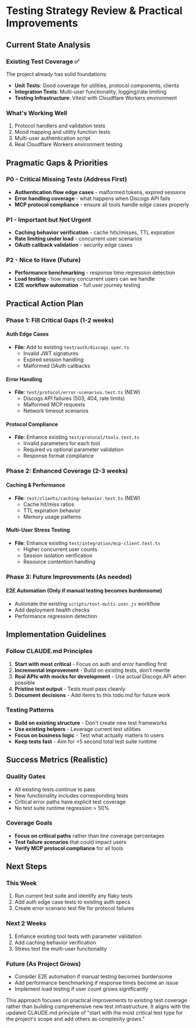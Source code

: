# Testing Strategy Review & Practical Improvements

## Current State Analysis

### Existing Test Coverage ✅
The project already has solid foundations:

- **Unit Tests**: Good coverage for utilities, protocol components, clients
- **Integration Tests**: Multi-user functionality, logging/rate limiting
- **Testing Infrastructure**: Vitest with Cloudflare Workers environment

### What's Working Well
1. Protocol handlers and validation tests
2. Mood mapping and utility function tests
3. Multi-user authentication script
4. Real Cloudflare Workers environment testing

## Pragmatic Gaps & Priorities

### P0 - Critical Missing Tests (Address First)
- **Authentication flow edge cases** - malformed tokens, expired sessions
- **Error handling coverage** - what happens when Discogs API fails
- **MCP protocol compliance** - ensure all tools handle edge cases properly

### P1 - Important but Not Urgent
- **Caching behavior verification** - cache hits/misses, TTL expiration
- **Rate limiting under load** - concurrent user scenarios
- **OAuth callback validation** - security edge cases

### P2 - Nice to Have (Future)
- **Performance benchmarking** - response time regression detection  
- **Load testing** - how many concurrent users can we handle
- **E2E workflow automation** - full user journey testing

## Practical Action Plan

### Phase 1: Fill Critical Gaps (1-2 weeks)

#### Auth Edge Cases
- **File**: Add to existing `test/auth/discogs.spec.ts`
  - Invalid JWT signatures
  - Expired session handling
  - Malformed OAuth callbacks

#### Error Handling
- **File**: `test/protocol/error-scenarios.test.ts` (NEW)
  - Discogs API failures (503, 404, rate limits)
  - Malformed MCP requests
  - Network timeout scenarios

#### Protocol Compliance
- **File**: Enhance existing `test/protocol/tools.test.ts`
  - Invalid parameters for each tool
  - Required vs optional parameter validation
  - Response format compliance

### Phase 2: Enhanced Coverage (2-3 weeks)

#### Caching & Performance
- **File**: `test/clients/caching-behavior.test.ts` (NEW)
  - Cache hit/miss ratios
  - TTL expiration behavior
  - Memory usage patterns

#### Multi-User Stress Testing
- **File**: Enhance existing `test/integration/mcp-client.test.ts`
  - Higher concurrent user counts
  - Session isolation verification
  - Resource contention handling

### Phase 3: Future Improvements (As needed)

#### E2E Automation (Only if manual testing becomes burdensome)
- Automate the existing `scripts/test-multi-user.js` workflow
- Add deployment health checks
- Performance regression detection

## Implementation Guidelines

### Follow CLAUDE.md Principles
1. **Start with most critical** - Focus on auth and error handling first
2. **Incremental improvement** - Build on existing tests, don't rewrite
3. **Real APIs with mocks for development** - Use actual Discogs API when possible
4. **Pristine test output** - Tests must pass cleanly
5. **Document decisions** - Add items to this todo.md for future work

### Testing Patterns
- **Build on existing structure** - Don't create new test frameworks
- **Use existing helpers** - Leverage current test utilities
- **Focus on business logic** - Test what actually matters to users
- **Keep tests fast** - Aim for <5 second total test suite runtime

## Success Metrics (Realistic)

### Quality Gates
- All existing tests continue to pass
- New functionality includes corresponding tests
- Critical error paths have explicit test coverage
- No test suite runtime regression > 50%

### Coverage Goals
- **Focus on critical paths** rather than line coverage percentages
- **Test failure scenarios** that could impact users
- **Verify MCP protocol compliance** for all tools

## Next Steps

### This Week
1. Run current test suite and identify any flaky tests
2. Add auth edge case tests to existing auth specs
3. Create error scenario test file for protocol failures

### Next 2 Weeks  
1. Enhance existing tool tests with parameter validation
2. Add caching behavior verification
3. Stress test the multi-user functionality

### Future (As Project Grows)
- Consider E2E automation if manual testing becomes burdensome
- Add performance benchmarking if response times become an issue
- Implement load testing if user count grows significantly

This approach focuses on practical improvements to existing test coverage rather than building comprehensive new test infrastructure. It aligns with the updated CLAUDE.md principle of "start with the most critical test type for the project's scope and add others as complexity grows."